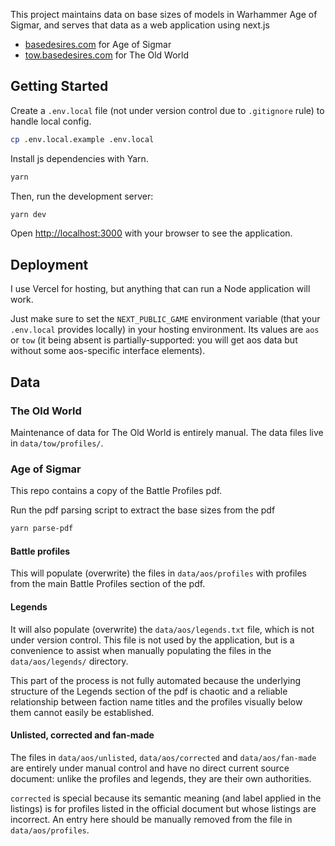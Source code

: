 This project maintains data on base sizes of models in Warhammer Age of Sigmar, and serves that data as a web application using next.js

- [basedesires.com](https://basedesires.com/) for Age of Sigmar
- [tow.basedesires.com](https://tow.basedesires.com/) for The Old World


## Getting Started

Create a `.env.local` file (not under version control due to `.gitignore` rule) to handle local config.
```bash
cp .env.local.example .env.local
```

Install js dependencies with Yarn.
```bash
yarn
```

Then, run the development server:

```bash
yarn dev
```

Open [http://localhost:3000](http://localhost:3000) with your browser to see the application.


## Deployment

I use Vercel for hosting, but anything that can run a Node application will work.

Just make sure to set the `NEXT_PUBLIC_GAME` environment variable (that your `.env.local` provides locally) in your hosting environment. Its values are `aos` or `tow` (it being absent is partially-supported: you will get aos data but without some aos-specific interface elements).


## Data

### The Old World
Maintenance of data for The Old World is entirely manual. The data files live in `data/tow/profiles/`.

### Age of Sigmar
This repo contains a copy of the Battle Profiles pdf.

Run the pdf parsing script to extract the base sizes from the pdf
```bash
yarn parse-pdf
```
#### Battle profiles
This will populate (overwrite) the files in `data/aos/profiles` with profiles from the main Battle Profiles section of the pdf.

#### Legends
It will also populate (overwrite) the `data/aos/legends.txt` file, which is not under version control. This file is not used by the application, but is a convenience to assist when manually populating the files in the `data/aos/legends/` directory.

This part of the process is not fully automated because the underlying structure of the Legends section of the pdf is chaotic and a reliable relationship between faction name titles and the profiles visually below them cannot easily be established.

#### Unlisted, corrected and fan-made
The files in `data/aos/unlisted`, `data/aos/corrected` and `data/aos/fan-made` are entirely under manual control and have no direct current source document: unlike the profiles and legends, they are their own authorities.

`corrected` is special because its semantic meaning (and label applied in the listings) is for profiles listed in the official document but whose listings are incorrect. An entry here should be manually removed from the file in `data/aos/profiles`.
